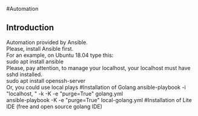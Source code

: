 #Automation
## Introduction
Automation provided by Ansible.  
Please, install Ansible first.  
For an example, on Ubuntu 18.04 type this:  
sudo apt install ansible  
Please, pay attention, to manage your localhost, your localhost must have sshd installed.  
sudo apt install openssh-server  
Or, you could use local plays
#Installation of Golang
ansible-playbook -i "localhost, " -k -K -e "purge=True" golang.yml  
ansible-playbook -K -e "purge=True" local-golang.yml
#Installation of Lite IDE (free and open source golang IDE)
